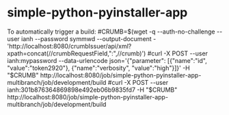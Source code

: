 # simple-python-pyinstaller-app

To automatically trigger a build:
#CRUMB=$(wget -q --auth-no-challenge --user ianh --password symmwd --output-document - 'http://localhost:8080/crumbIssuer/api/xml?xpath=concat(//crumbRequestField,":",//crumb)')
#curl -X POST --user ianh:mypassword --data-urlencode json='{"parameter": [{"name":"id", "value":"token2920"}, {"name":"verbosity", "value":"high"}]}' -H "$CRUMB"  http://localhost:8080/job/simple-python-pyinstaller-app-multibranch/job/development/build
#curl -X POST --user ianh:301b876364869898e492eb06b9835fd7 -H "$CRUMB"  http://localhost:8080/job/simple-python-pyinstaller-app-multibranch/job/development/build
